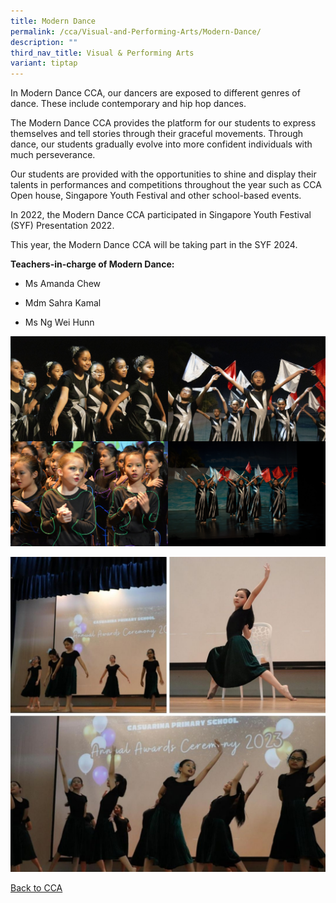 ```yaml
---
title: Modern Dance
permalink: /cca/Visual-and-Performing-Arts/Modern-Dance/
description: ""
third_nav_title: Visual & Performing Arts
variant: tiptap
---
```

<p>In Modern Dance CCA, our dancers are exposed to different genres of dance. These include contemporary and hip hop dances.</p><p>The Modern Dance CCA provides the platform for our students to express themselves and tell stories through their graceful movements. Through dance, our students gradually evolve into more confident individuals with much perseverance.</p><p>Our students are provided with the opportunities to shine and display their talents in performances and competitions throughout the year such as CCA Open house, Singapore Youth Festival and other school-based events.</p><p>In 2022, the Modern Dance CCA participated in Singapore Youth Festival (SYF) Presentation 2022.</p><p>This year, the Modern Dance CCA will be taking part in the SYF 2024.</p><p><strong>Teachers-in-charge of Modern Dance:</strong></p><ul data-tight="true" class="tight"><li><p>Ms Amanda Chew</p></li><li><p>Mdm Sahra Kamal</p></li><li><p>Ms Ng Wei Hunn</p></li></ul><div class="isomer-image-wrapper"><img style="width:50%;float:left" height="auto" width="100%" src="/images/IMG_0001.jpeg"></div><div class="isomer-image-wrapper"><img style="width:50%;float:left" height="auto" width="100%" src="/images/IMG_0020.jpeg"></div><div class="isomer-image-wrapper"><img style="width:50%;float:left" height="auto" width="100%" src="/images/DSC_8176.jpeg"></div><div class="isomer-image-wrapper"><img style="width:50%" height="auto" width="100%" src="/images/20190704-_AR38624.jpeg"></div><p></p><div class="isomer-image-wrapper"><img style="width: 100%" height="auto" width="100%" alt="" src="/images/CCA/Mod_dance_1.jpg"></div><p><a href="/caps-experience/Social-Moral-Emotional/Co-Curricular-Activities-CCA/" rel="noopener noreferrer nofollow" target="_blank">Back to CCA</a></p>